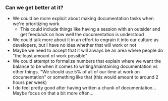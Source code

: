 ### Can we get better at it?

* We could be more explicit about making documentation tasks when we're
  prioritizing work
  * This could include things like having a session with an outsider and get
    feedback on how well the documentation is understood
* We could talk more about it in an effort to engrain it into our culture as
  developers, but I have no idea whether that will work or not
* Maybe we need to accept that it will always be an area where people do "the
  least amount of work possible"
* We could attempt to formalize numbers that explain where we want the balance
  to be when it comes to writing/maintaining documentation vs other things. "We
  should use 5% of all of our time at work on documentation" or something like
  that (this would amount to around 2 hours per week)
* I do feel pretty good after having written a chunk of documentation... Maybe
  focus on that a bit more often...
